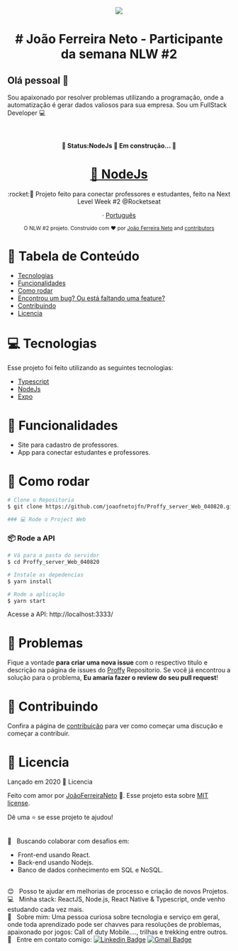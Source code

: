 <p align="center"><img width="auto" src="https://avatars1.githubusercontent.com/u/20828243?s=460&u=6b7db156aa91f513ca4b58f3bcc32efea1eaceaa&v=4"></p>

<h1 align="center">
# João Ferreira Neto - Participante da semana NLW #2 </h1>

## Olá pessoal 👋
Sou apaixonado por resolver problemas utilizando a programação, onde a automatização é gerar dados valiosos para sua empresa.
Sou um FullStack Developer :computer:

  &nbsp;
  <h4 align="center"> 
	🚧  Status:NodeJs 🚀 Em construção...  🚧
   </h4> 
  
  <h1 align="center">
    <a href="https://pt-br.nodejs.org/">🔗 NodeJs</a>
  </h1>

<p align="center">:rocket:🚀  Projeto feito para conectar professores e estudantes, feito na Next Level Week #2 @Rocketseat</p>

<p align="center">
    ·
    <a href="README.md">Português</a>
 </p>

<div align="center">
  <sub>O NLW #2 projeto. Construído com ❤︎ por
    <a href="https://github.com/joaoferreiraneto">João Ferreira Neto</a> and
    <a href="https://github.com/joaofnetojfn/Proffy_030820_WEb/graphs/contributors">
      contributors
    </a>
  </sub>
</div>


# :pushpin: Tabela de Conteúdo

* [Tecnologias](#computer-tecnologias)
* [Funcionalidades](#rocket-funcionalidades)
* [Como rodar](#construction_worker-como-rodar)
* [Encontrou um bug? Ou está faltando uma feature?](#bug-problemas)
* [Contribuindo](#tada-contribuindo)
* [Licencia](#closed_book-licencia)


# :computer: Tecnologias
Esse projeto foi feito utilizando as seguintes tecnologias:

* [Typescript](https://www.typescriptlang.org/)      
* [NodeJs](https://nodejs.org/)      
* [Expo](https://expo.io/)

# :rocket: Funcionalidades

* Site para cadastro de professores.
* App para conectar estudantes e professores.

# :construction_worker: Como rodar
```bash
# Clone o Repositoria
$ git clone https://github.com/joaofnetojfn/Proffy_server_Web_040820.git

### 💻 Rode o Project Web

```
### 📦 Rode a API

```bash
# Vá para a pasta do servidor
$ cd Proffy_server_Web_040820

# Instale as depedencias
$ yarn install

# Rode a aplicação
$ yarn start
```
Acesse a API: http://localhost:3333/

# :bug: Problemas

Fique a vontade **para criar uma nova issue** com o respectivo titulo e descrição na página de issues do [Proffy](https://github.com/joaofnetojfn/Proffy_server_Web_040820/issues) Repositorio. Se você já encontrou a solução para o problema, **Eu amaria fazer o review do seu pull request**!

# :tada: Contribuindo

Confira a página de [contribuição](./CONTRIBUTING.md) para ver como começar uma discução e começar a contribuir.

# :closed_book: Licencia

Lançado em 2020 :closed_book: Licencia

Feito com amor por [JoãoFerreiraNeto](https://github.com/joaofnetojfn) 🚀.
Esse projeto esta sobre [MIT license](./LICENSE).


Dê uma ⭐️ se esse projeto te ajudou!

 <br/> :purple_heart: &nbsp; Buscando colaborar com desafios em:<br/>
  - Front-end usando React. <br/>
  - Back-end usando Nodejs. <br/> 
  - Banco de dados conhecimento em SQL e NoSQL.
  
  
 <br/> :blush: &nbsp; Posso te ajudar em melhorias de processo e criação de novos Projetos.
 <br/> :computer: &nbsp; Minha stack: ReactJS, Node.js, React Native & Typescript, onde venho estudando cada vez mais.
 <br/> 💬  &nbsp; Sobre mim: Uma pessoa curiosa sobre tecnologia e serviço em geral, onde toda aprendizado pode ser chavves para resoluções de problemas, apaixonado por jogos: Call of duty Mobile...., trilhas e trekking entre outros.
  <br/> :email: &nbsp; Entre em contato comigo: [![Linkedin Badge](https://img.shields.io/badge/-JoaoFerreira-blue?style=flat-square&logo=Linkedin&logoColor=white&link=https://www.linkedin.com/in/joaoferreiraneto/)](https://www.linkedin.com/in/joaoferreiraneto/)
[![Gmail Badge](https://img.shields.io/badge/-joaofnetojfn@hotmail.com-c14438?style=flat-square&logo=Hotmail&logoColor=white&link=mailto:joaofnetojfn@hotamil.com)](mailto:joaofnetojfn@hotmail.com)
#
